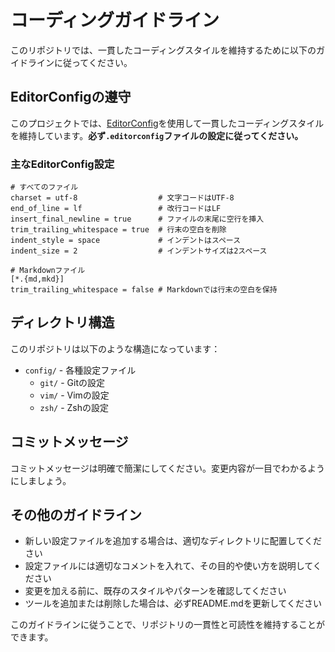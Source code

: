 # コーディングガイドライン

このリポジトリでは、一貫したコーディングスタイルを維持するために以下のガイドラインに従ってください。

## EditorConfigの遵守

このプロジェクトでは、[EditorConfig](https://editorconfig.org/)を使用して一貫したコーディングスタイルを維持しています。**必ず`.editorconfig`ファイルの設定に従ってください。**

### 主なEditorConfig設定

```
# すべてのファイル
charset = utf-8                  # 文字コードはUTF-8
end_of_line = lf                 # 改行コードはLF
insert_final_newline = true      # ファイルの末尾に空行を挿入
trim_trailing_whitespace = true  # 行末の空白を削除
indent_style = space             # インデントはスペース
indent_size = 2                  # インデントサイズは2スペース

# Markdownファイル
[*.{md,mkd}]
trim_trailing_whitespace = false # Markdownでは行末の空白を保持
```

## ディレクトリ構造

このリポジトリは以下のような構造になっています：

- `config/` - 各種設定ファイル
  - `git/` - Gitの設定
  - `vim/` - Vimの設定
  - `zsh/` - Zshの設定

## コミットメッセージ

コミットメッセージは明確で簡潔にしてください。変更内容が一目でわかるようにしましょう。

## その他のガイドライン

- 新しい設定ファイルを追加する場合は、適切なディレクトリに配置してください
- 設定ファイルには適切なコメントを入れて、その目的や使い方を説明してください
- 変更を加える前に、既存のスタイルやパターンを確認してください
- ツールを追加または削除した場合は、必ずREADME.mdを更新してください

このガイドラインに従うことで、リポジトリの一貫性と可読性を維持することができます。
